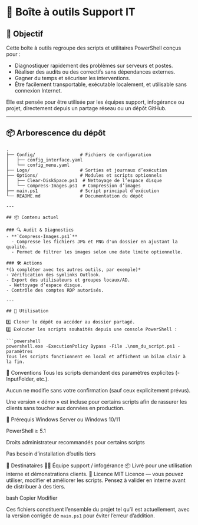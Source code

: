 # 🧰 Boîte à outils Support IT

## 🎯 Objectif

Cette boîte à outils regroupe des scripts et utilitaires PowerShell conçus pour :
- Diagnostiquer rapidement des problèmes sur serveurs et postes.
- Réaliser des audits ou des correctifs sans dépendances externes.
- Gagner du temps et sécuriser les interventions.
- Être facilement transportable, exécutable localement, et utilisable sans connexion Internet.

Elle est pensée pour être utilisée par les équipes support, infogérance ou projet, directement depuis un partage réseau ou un dépôt GitHub.

---
## 📦 Arborescence du dépôt

```text
.
├── Config/                 # Fichiers de configuration
│   ├── config_interface.yaml
│   └── config_menu.yaml
├── Logs/                   # Sorties et journaux d’exécution
├── Options/                # Modules et scripts optionnels
│   ├── Clear-DiskSpace.ps1  # Nettoyage de l’espace disque
│   └── Compress-Images.ps1  # Compression d’images
├── main.ps1                # Script principal d’exécution
└── README.md               # Documentation du dépôt

---

## 📦 Contenu actuel

### 🔍 Audit & Diagnostics
- **`Compress-Images.ps1`**
  - Compresse les fichiers JPG et PNG d'un dossier en ajustant la qualité.
  - Permet de filtrer les images selon une date limite optionnelle.

### 🛠️ Actions
*(à compléter avec tes autres outils, par exemple)*
- Vérification des symlinks Outlook.
- Export des utilisateurs et groupes locaux/AD.
 - Nettoyage d’espace disque.
- Contrôle des comptes RDP autorisés.

---

## 🚀 Utilisation

1️⃣ Cloner le dépôt ou accéder au dossier partagé.  
2️⃣ Exécuter les scripts souhaités depuis une console PowerShell :

```powershell
powershell.exe -ExecutionPolicy Bypass -File .\nom_du_script.ps1 -paramètres
Tous les scripts fonctionnent en local et affichent un bilan clair à la fin.
```

📝 Conventions
Tous les scripts demandent des paramètres explicites (-InputFolder, etc.).

Aucun ne modifie sans votre confirmation (sauf ceux explicitement prévus).

Une version « démo » est incluse pour certains scripts afin de rassurer les clients sans toucher aux données en production.

🔧 Prérequis
Windows Server ou Windows 10/11

PowerShell ≥ 5.1

Droits administrateur recommandés pour certains scripts

Pas besoin d’installation d’outils tiers

👥 Destinataires
👨‍💻 Équipe support / infogérance
📦 Livré pour une utilisation interne et démonstrations clients.
📄 Licence
MIT Licence — vous pouvez utiliser, modifier et améliorer les scripts.
Pensez à valider en interne avant de distribuer à des tiers.

bash
Copier
Modifier

Ces fichiers constituent l’ensemble du projet tel qu’il est actuellement, avec la version corrigée de `main.ps1` pour éviter l’erreur d’addition.